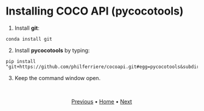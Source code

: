 # Installing COCO API (pycocotools)

1. Install **git**:
```
conda install git
```

2. Install **pycocotools** by typing:
```
pip install "git+https://github.com/philferriere/cocoapi.git#egg=pycocotools&subdirectory=PythonAPI"
```

3. Keep the command window open.

<br>
<p align="center">
  <a href="https://github.com/JeiEmDSea/Object-Classification-In-Python-Using-Tensorflow/blob/master/documentation/anaconda_installation_and_virtual_environment_setup.md">Previous</a>
  <span>•</span>
  <a href="https://github.com/JeiEmDSea/Object-Classification-In-Python-Using-Tensorflow">Home</a>
  <span>•</span>
  <a href="https://github.com/JeiEmDSea/Object-Classification-In-Python-Using-Tensorflow/blob/master/documentation/cloning_repository.md">Next</a>
</p>